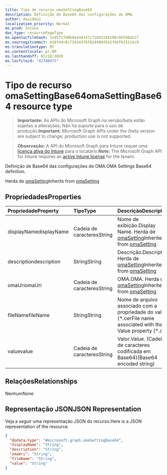 ```yaml
---
title: Tipo de recurso omaSettingBase64
description: Definição de Base64 das configurações de OMA.
author: davidmu1
localization_priority: Normal
ms.prod: Intune
doc_type: resourcePageType
ms.openlocfilehash: 1e95f17d0b9e4a8347c71042244100c96590a527
ms.sourcegitcommit: b38fd4c8c734243f6f82448045a1f6bf63311ec9
ms.translationtype: MT
ms.contentlocale: pt-BR
ms.lasthandoff: 03/18/2020
ms.locfileid: "42788475"
---
```

# <a name="omasettingbase64-resource-type"></a><span data-ttu-id="c8326-103">Tipo de recurso omaSettingBase64</span><span class="sxs-lookup"><span data-stu-id="c8326-103">omaSettingBase64 resource type</span></span>

> <span data-ttu-id="c8326-104">**Importante:** As APIs do Microsoft Graph na versão/beta estão sujeitas a alterações; Não há suporte para o uso de produção.</span><span class="sxs-lookup"><span data-stu-id="c8326-104">**Important:** Microsoft Graph APIs under the /beta version are subject to change; production use is not supported.</span></span>

> <span data-ttu-id="c8326-105">**Observação:** A API do Microsoft Graph para Intune requer uma [licença ativa do Intune](https://go.microsoft.com/fwlink/?linkid=839381) para o locatário.</span><span class="sxs-lookup"><span data-stu-id="c8326-105">**Note:** The Microsoft Graph API for Intune requires an [active Intune license](https://go.microsoft.com/fwlink/?linkid=839381) for the tenant.</span></span>

<span data-ttu-id="c8326-106">Definição de Base64 das configurações de OMA.</span><span class="sxs-lookup"><span data-stu-id="c8326-106">OMA Settings Base64 definition.</span></span>


<span data-ttu-id="c8326-107">Herda de [omaSetting](../resources/intune-deviceconfig-omasetting.md)</span><span class="sxs-lookup"><span data-stu-id="c8326-107">Inherits from [omaSetting](../resources/intune-deviceconfig-omasetting.md)</span></span>

## <a name="properties"></a><span data-ttu-id="c8326-108">Propriedades</span><span class="sxs-lookup"><span data-stu-id="c8326-108">Properties</span></span>
|<span data-ttu-id="c8326-109">Propriedade</span><span class="sxs-lookup"><span data-stu-id="c8326-109">Property</span></span>|<span data-ttu-id="c8326-110">Tipo</span><span class="sxs-lookup"><span data-stu-id="c8326-110">Type</span></span>|<span data-ttu-id="c8326-111">Descrição</span><span class="sxs-lookup"><span data-stu-id="c8326-111">Description</span></span>|
|:---|:---|:---|
|<span data-ttu-id="c8326-112">displayName</span><span class="sxs-lookup"><span data-stu-id="c8326-112">displayName</span></span>|<span data-ttu-id="c8326-113">Cadeia de caracteres</span><span class="sxs-lookup"><span data-stu-id="c8326-113">String</span></span>|<span data-ttu-id="c8326-114">Nome de exibição.</span><span class="sxs-lookup"><span data-stu-id="c8326-114">Display Name.</span></span> <span data-ttu-id="c8326-115">Herda de [omaSetting](../resources/intune-deviceconfig-omasetting.md)</span><span class="sxs-lookup"><span data-stu-id="c8326-115">Inherited from [omaSetting](../resources/intune-deviceconfig-omasetting.md)</span></span>|
|<span data-ttu-id="c8326-116">description</span><span class="sxs-lookup"><span data-stu-id="c8326-116">description</span></span>|<span data-ttu-id="c8326-117">String</span><span class="sxs-lookup"><span data-stu-id="c8326-117">String</span></span>|<span data-ttu-id="c8326-118">Descrição.</span><span class="sxs-lookup"><span data-stu-id="c8326-118">Description.</span></span> <span data-ttu-id="c8326-119">Herda de [omaSetting](../resources/intune-deviceconfig-omasetting.md)</span><span class="sxs-lookup"><span data-stu-id="c8326-119">Inherited from [omaSetting](../resources/intune-deviceconfig-omasetting.md)</span></span>|
|<span data-ttu-id="c8326-120">omaUri</span><span class="sxs-lookup"><span data-stu-id="c8326-120">omaUri</span></span>|<span data-ttu-id="c8326-121">Cadeia de caracteres</span><span class="sxs-lookup"><span data-stu-id="c8326-121">String</span></span>|<span data-ttu-id="c8326-122">OMA.</span><span class="sxs-lookup"><span data-stu-id="c8326-122">OMA.</span></span> <span data-ttu-id="c8326-123">Herda de [omaSetting](../resources/intune-deviceconfig-omasetting.md)</span><span class="sxs-lookup"><span data-stu-id="c8326-123">Inherited from [omaSetting](../resources/intune-deviceconfig-omasetting.md)</span></span>|
|<span data-ttu-id="c8326-124">fileName</span><span class="sxs-lookup"><span data-stu-id="c8326-124">fileName</span></span>|<span data-ttu-id="c8326-125">String</span><span class="sxs-lookup"><span data-stu-id="c8326-125">String</span></span>|<span data-ttu-id="c8326-126">Nome de arquivo associado com a propriedade do valor (\*.cer</span><span class="sxs-lookup"><span data-stu-id="c8326-126">File name associated with the Value property (\*.cer</span></span> | <span data-ttu-id="c8326-127">\*. CRT</span><span class="sxs-lookup"><span data-stu-id="c8326-127">\*.crt</span></span> | <span data-ttu-id="c8326-128">\*. p7b</span><span class="sxs-lookup"><span data-stu-id="c8326-128">\*.p7b</span></span> | <span data-ttu-id="c8326-129">\*. bin).</span><span class="sxs-lookup"><span data-stu-id="c8326-129">\*.bin).</span></span>|
|<span data-ttu-id="c8326-130">value</span><span class="sxs-lookup"><span data-stu-id="c8326-130">value</span></span>|<span data-ttu-id="c8326-131">Cadeia de caracteres</span><span class="sxs-lookup"><span data-stu-id="c8326-131">String</span></span>|<span data-ttu-id="c8326-132">Valor.</span><span class="sxs-lookup"><span data-stu-id="c8326-132">Value.</span></span> <span data-ttu-id="c8326-133">(Cadeia de caracteres codificada em Base64)</span><span class="sxs-lookup"><span data-stu-id="c8326-133">(Base64 encoded string)</span></span>|

## <a name="relationships"></a><span data-ttu-id="c8326-134">Relações</span><span class="sxs-lookup"><span data-stu-id="c8326-134">Relationships</span></span>
<span data-ttu-id="c8326-135">Nenhum</span><span class="sxs-lookup"><span data-stu-id="c8326-135">None</span></span>

## <a name="json-representation"></a><span data-ttu-id="c8326-136">Representação JSON</span><span class="sxs-lookup"><span data-stu-id="c8326-136">JSON Representation</span></span>
<span data-ttu-id="c8326-137">Veja a seguir uma representação JSON do recurso.</span><span class="sxs-lookup"><span data-stu-id="c8326-137">Here is a JSON representation of the resource.</span></span>
<!-- {
  "blockType": "resource",
  "@odata.type": "microsoft.graph.omaSettingBase64"
}
-->
``` json
{
  "@odata.type": "#microsoft.graph.omaSettingBase64",
  "displayName": "String",
  "description": "String",
  "omaUri": "String",
  "fileName": "String",
  "value": "String"
}
```




